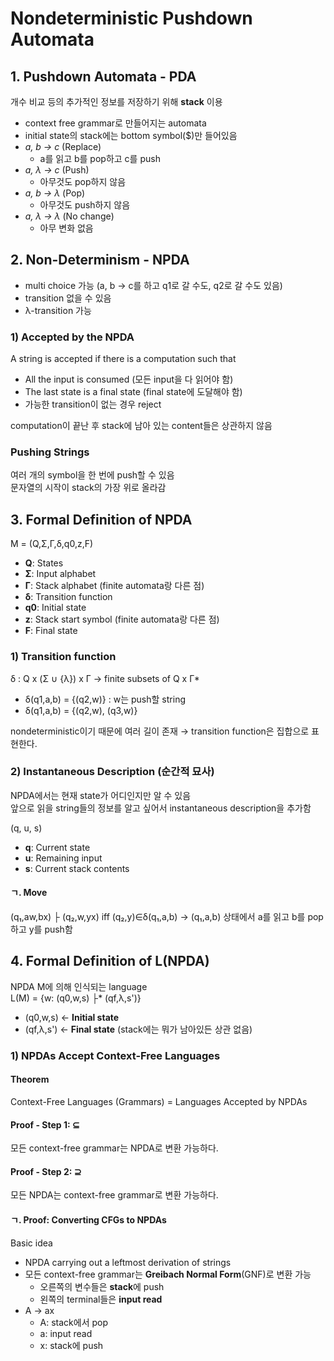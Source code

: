 # Nondeterministic Pushdown Automata

## 1. Pushdown Automata - PDA
개수 비교 등의 추가적인 정보를 저장하기 위해 **stack** 이용
- context free grammar로 만들어지는 automata
- initial state의 stack에는 bottom symbol($)만 들어있음
- *a, b → c* (Replace)
  - a를 읽고 b를 pop하고 c를 push
- *a, λ → c* (Push)
  - 아무것도 pop하지 않음
- *a, b → λ* (Pop)
  - 아무것도 push하지 않음
- *a, λ → λ* (No change)
  - 아무 변화 없음

## 2. Non-Determinism - NPDA
- multi choice 가능 (a, b → c를 하고 q1로 갈 수도, q2로 갈 수도 있음)
- transition 없을 수 있음
- λ-transition 가능

### 1) Accepted by the NPDA
A string is accepted if there is a computation such that
- All the input is consumed (모든 input을 다 읽어야 함)
- The last state is a final state (final state에 도달해야 함)
- 가능한 transition이 없는 경우 reject

computation이 끝난 후 stack에 남아 있는 content들은 상관하지 않음  

### Pushing Strings
여러 개의 symbol을 한 번에 push할 수 있음  
문자열의 시작이 stack의 가장 위로 올라감

## 3. Formal Definition of NPDA
M = (Q,Σ,Γ,δ,q0,z,F)
- **Q**: States
- **Σ**: Input alphabet
- **Γ**: Stack alphabet (finite automata랑 다른 점)
- **δ**: Transition function
- **q0**: Initial state
- **z**: Stack start symbol (finite automata랑 다른 점)
- **F**: Final state

### 1) Transition function
δ : Q x (Σ ∪ {λ}) x Γ → finite subsets of Q x Γ*
- δ(q1,a,b) = {(q2,w)} : w는 push할 string
- δ(q1,a,b) = {(q2,w), (q3,w)}

nondeterministic이기 때문에 여러 길이 존재 → transition function은 집합으로 표현한다.

### 2) Instantaneous Description (순간적 묘사)
NPDA에서는 현재 state가 어디인지만 알 수 있음  
앞으로 읽을 string들의 정보를 알고 싶어서 instantaneous description을 추가함

(q, u, s)
- **q**: Current state
- **u**: Remaining input
- **s**: Current stack contents

#### ㄱ. Move
(q₁,aw,bx) ├ (q₂,w,yx) iff (q₂,y)∈δ(q₁,a,b) → (q₁,a,b) 상태에서 a를 읽고 b를 pop하고 y를 push함

## 4. Formal Definition of L(NPDA)
NPDA M에 의해 인식되는 language  
L(M) = {w: (q0,w,s) ├* (qf,λ,s')}
- (q0,w,s) ← **Initial state**
- (qf,λ,s') ← **Final state** (stack에는 뭐가 남아있든 상관 없음)

### 1) NPDAs Accept Context-Free Languages
#### Theorem
Context-Free Languages (Grammars) = Languages Accepted by NPDAs

#### Proof - Step 1: ⊆
모든 context-free grammar는 NPDA로 변환 가능하다.

#### Proof - Step 2: ⊇
모든 NPDA는 context-free grammar로 변환 가능하다.

#### ㄱ. Proof: Converting CFGs to NPDAs
Basic idea
- NPDA carrying out a leftmost derivation of strings
- 모든 context-free grammar는 **Greibach Normal Form**(GNF)로 변환 가능
  - 오른쪽의 변수들은 **stack**에 push
  - 왼쪽의 terminal들은 **input read**
- A → ax
  - A: stack에서 pop
  - a: input read
  - x: stack에 push
